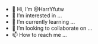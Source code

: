 - 👋 Hi, I’m @HarrYfutw
- 👀 I’m interested in ...
- 🌱 I’m currently learning ...
- 💞️ I’m looking to collaborate on ...
- 📫 How to reach me ...

<!---
HarrYfutw/HarrYfutw is a ✨ special ✨ repository because its `README.md` (this file) appears on your GitHub profile.
You can click the Preview link to take a look at your changes.
--->
